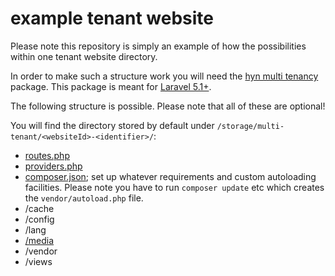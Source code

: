 # example tenant website

Please note this repository is simply an example of how the possibilities within one tenant website directory.

In order to make such a structure work you will need the [hyn multi tenancy](http://github.com/hyn-me/multi-tenant) 
package. This package is meant for [Laravel 5.1+](http://laravel.com).

The following structure is possible. Please note that all of these are optional!

You will find the directory stored by default under `/storage/multi-tenant/<websiteId>-<identifier>/`:

- [routes.php](https://github.com/hyn-me/dummy-tenant-website/blob/master/routes.php)
- [providers.php](https://github.com/hyn-me/dummy-tenant-website/blob/master/providers.php)
- [composer.json](https://github.com/hyn-me/dummy-tenant-website/blob/master/composer.json); set up whatever requirements and custom autoloading facilities. Please note you have to run `composer update` etc which creates the `vendor/autoload.php` file.
- /cache
- /config
- /lang
- [/media](https://github.com/hyn-me/dummy-tenant-website/blob/master/media/readme.md)
- /vendor
- /views